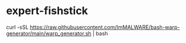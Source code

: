 # expert-fishstick
curl -sSL https://raw.githubusercontent.com/ImMALWARE/bash-warp-generator/main/warp_generator.sh | bash
